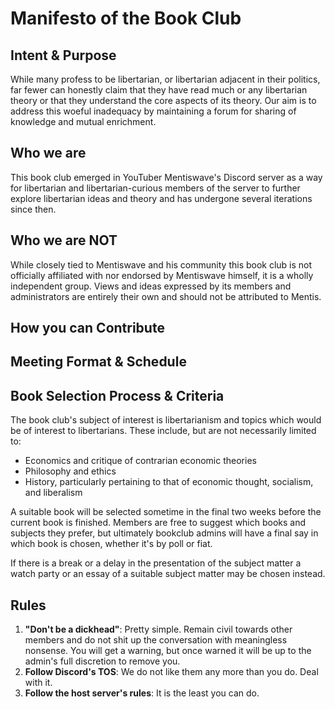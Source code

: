 # Manifesto of the Book Club


## Intent & Purpose

While many profess to be libertarian, or libertarian adjacent in their politics, far fewer can honestly claim that they have read much or any libertarian theory or that they understand the core aspects of its theory. Our aim is to address this woeful inadequacy by maintaining a forum for sharing of knowledge and mutual enrichment.

## Who we are

This book club emerged in YouTuber Mentiswave's Discord server as a way for libertarian and libertarian-curious members of the server to further explore libertarian ideas and theory and has undergone several iterations since then. 

## Who we are **NOT**

While closely tied to Mentiswave and his community this book club is not officially affiliated with nor endorsed by Mentiswave himself, it is a wholly independent group. Views and ideas expressed by its members and administrators are entirely their own and should not be attributed to Mentis.

## How you can Contribute


## Meeting Format & Schedule


## Book Selection Process & Criteria

The book club's subject of interest is libertarianism and topics which would be of interest to libertarians. These include, but are not necessarily limited to:

* Economics and critique of contrarian economic theories
* Philosophy and ethics
* History, particularly pertaining to that of economic thought, socialism, and liberalism

A suitable book will be selected sometime in the final two weeks before the current book is finished. Members are free to suggest which books and subjects they prefer, but ultimately bookclub admins will have a final say in which book is chosen, whether it's by poll or fiat.

If there is a break or a delay in the presentation of the subject matter a watch party or an essay of a suitable subject matter may be chosen instead.

## Rules

1. **"Don't be a dickhead"**: Pretty simple. Remain civil towards other members and do not shit up the conversation with meaningless nonsense. You will get a warning, but once warned it will be up to the admin's full discretion to remove you.
2. **Follow Discord's TOS**: We do not like them any more than you do. Deal with it.
3. **Follow the host server's rules**: It is the least you can do.
